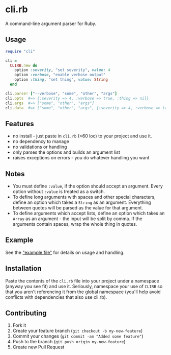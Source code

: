 # cli.rb

A command-line argument parser for Ruby.

## Usage

```ruby
require "cli"

cli =
  CLIRB.new do
    option :severity, "set severity", value: 4
    option :verbose, "enable verbose output"
    option :thing, "set thing", value: String
  end

cli.parse! ["--verbose", "some", "other", "args"]
cli.opts  #=> {:severity => 4, :verbose => true, :thing => nil}
cli.args  #=> ["some", "other", "args"]
cli.data  #=> ["some", "other", "args", {:severity => 4, :verbose => true, :thing => nil}]
```

## Features

* no install - just paste in `cli.rb` (<60 loc) to your project and use it.
* no dependency to manage
* no validations or handling
* only parses the options and builds an argument list
* raises exceptions on errors - you do whatever handling you want

## Notes

* You must define `:value`, if the option should accept an argument. Every option without `:value` is treated as a switch.
* To define long arguments with spaces and other special characters, define an option which takes a `String` as an argument. Everything between quotes will be parsed as the value for that argument.
* To define arguments which accept lists, define an option which takes an `Array` as an argument - the input will be split by comma. If the arguments contain spaces, wrap the whole thing in quotes.

## Example

See the ["example file"](/example.rb) for details on usage and handling.

## Installation

Paste the contents of the `cli.rb` file into your project under a namespace (anyway you see fit) and use it.  Seriously, namespace your use of `CLIRB` so that you aren't referencing it from the global namespace (you'll help avoid conflicts with dependencies that also use cli.rb).

## Contributing

1. Fork it
2. Create your feature branch (`git checkout -b my-new-feature`)
3. Commit your changes (`git commit -am "Added some feature"`)
4. Push to the branch (`git push origin my-new-feature`)
5. Create new Pull Request
